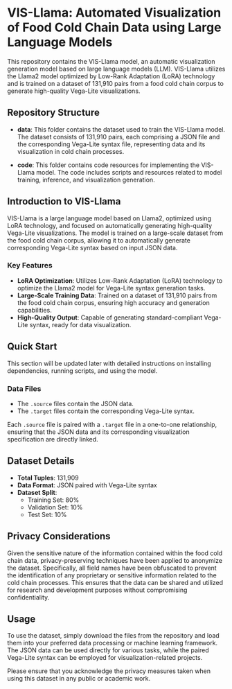 
# VIS-Llama: Automated Visualization of Food Cold Chain Data using Large Language Models

This repository contains the VIS-Llama model, an automatic visualization generation model based on large language models (LLM). VIS-Llama utilizes the Llama2 model optimized by Low-Rank Adaptation (LoRA) technology and is trained on a dataset of 131,910 pairs from a food cold chain corpus to generate high-quality Vega-Lite visualizations.

## Repository Structure

- **data**: This folder contains the dataset used to train the VIS-Llama model. The dataset consists of 131,910 pairs, each comprising a JSON file and the corresponding Vega-Lite syntax file, representing data and its visualization in cold chain processes.

- **code**: This folder contains code resources for implementing the VIS-Llama model. The code includes scripts and resources related to model training, inference, and visualization generation.

## Introduction to VIS-Llama

VIS-Llama is a large language model based on Llama2, optimized using LoRA technology, and focused on automatically generating high-quality Vega-Lite visualizations. The model is trained on a large-scale dataset from the food cold chain corpus, allowing it to automatically generate corresponding Vega-Lite syntax based on input JSON data.

### Key Features

- **LoRA Optimization**: Utilizes Low-Rank Adaptation (LoRA) technology to optimize the Llama2 model for Vega-Lite syntax generation tasks.
- **Large-Scale Training Data**: Trained on a dataset of 131,910 pairs from the food cold chain corpus, ensuring high accuracy and generation capabilities.
- **High-Quality Output**: Capable of generating standard-compliant Vega-Lite syntax, ready for data visualization.

## Quick Start

This section will be updated later with detailed instructions on installing dependencies, running scripts, and using the model.

### Data Files

- The `.source` files contain the JSON data.
- The `.target` files contain the corresponding Vega-Lite syntax.

Each `.source` file is paired with a `.target` file in a one-to-one relationship, ensuring that the JSON data and its corresponding visualization specification are directly linked.

## Dataset Details

- **Total Tuples**: 131,909
- **Data Format**: JSON paired with Vega-Lite syntax
- **Dataset Split**:
  - Training Set: 80%
  - Validation Set: 10%
  - Test Set: 10%

## Privacy Considerations

Given the sensitive nature of the information contained within the food cold chain data, privacy-preserving techniques have been applied to anonymize the dataset. Specifically, all field names have been obfuscated to prevent the identification of any proprietary or sensitive information related to the cold chain processes. This ensures that the data can be shared and utilized for research and development purposes without compromising confidentiality.

## Usage

To use the dataset, simply download the files from the repository and load them into your preferred data processing or machine learning framework. The JSON data can be used directly for various tasks, while the paired Vega-Lite syntax can be employed for visualization-related projects.

Please ensure that you acknowledge the privacy measures taken when using this dataset in any public or academic work.





